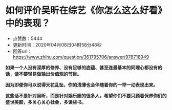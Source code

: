 # 如何评价吴昕在综艺《你怎么这么好看》中的表现？
- 点赞数：5444
- 更新时间：2020年04月08日04时58分48秒
- 回答url：https://www.zhihu.com/question/361795706/answer/978718949
<body>
 <p data-pid="TbEVd8kq"><b>如果一个人没有深厚的修养、没有足够的底蕴、甚至连最基本的同理心都没有的话，请不要轻易做输出价值观的节目。</b></p>
 <p data-pid="bngDh1Hh"><b>因为即便你可以说得天花乱坠，你的浅薄也会伴随着你的一举一动表现出来。</b></p>
 <p data-pid="WvZxzvhn"><b>这些话不是针对吴昕，而是针对娱乐圈的很多人，希望你们不要只顾着保养你们的盛世美颜，多关心关心社会，多读些书。</b></p>
</body>